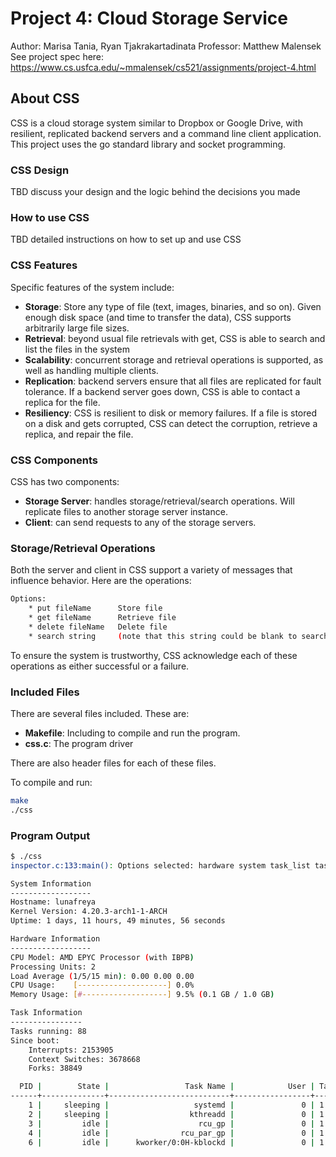 # Project 4: Cloud Storage Service
Author: Marisa Tania, Ryan Tjakrakartadinata
Professor: Matthew Malensek
See project spec here: https://www.cs.usfca.edu/~mmalensek/cs521/assignments/project-4.html

## About CSS
CSS is a cloud storage system similar to Dropbox or Google Drive, with resilient, replicated backend servers and a command line client application. This project uses the go standard library and socket programming.

### CSS Design
TBD discuss your design and the logic behind the decisions you made

### How to use CSS
TBD detailed instructions on how to set up and use CSS

### CSS Features
Specific features of the system include:
- <b>Storage</b>: Store any type of file (text, images, binaries, and so on). Given enough disk space (and time to transfer the data), CSS supports arbitrarily large file sizes.
- <b>Retrieval</b>: beyond usual file retrievals with get, CSS is able to search and list the files in the system
- <b>Scalability</b>: concurrent storage and retrieval operations is supported, as well as handling multiple clients.
- <b>Replication</b>: backend servers ensure that all files are replicated for fault tolerance. If a backend server goes down, CSS is able to contact a replica for the file.
- <b>Resiliency</b>: CSS is resilient to disk or memory failures. If a file is stored on a disk and gets corrupted, CSS can detect the corruption, retrieve a replica, and repair the file.

### CSS Components
CSS has two components:
- <b>Storage Server</b>: handles storage/retrieval/search operations. Will replicate files to another storage server instance.
- <b>Client</b>: can send requests to any of the storage servers.

### Storage/Retrieval Operations
Both the server and client in CSS support a variety of messages that influence behavior. Here are the operations:
```bash
Options:
    * put fileName      Store file
    * get fileName      Retrieve file
    * delete fileName   Delete file
    * search string     (note that this string could be blank to search for all files)
```
To ensure the system is trustworthy, CSS acknowledge each of these operations as either successful or a failure. 

### Included Files
There are several files included. These are:
   - <b>Makefile</b>: Including to compile and run the program.
   - <b>css.c</b>: The program driver

There are also header files for each of these files.


To compile and run:

```bash
make
./css
```


### Program Output
```bash
$ ./css
inspector.c:133:main(): Options selected: hardware system task_list task_summary

System Information
------------------
Hostname: lunafreya
Kernel Version: 4.20.3-arch1-1-ARCH
Uptime: 1 days, 11 hours, 49 minutes, 56 seconds

Hardware Information
------------------
CPU Model: AMD EPYC Processor (with IBPB)
Processing Units: 2
Load Average (1/5/15 min): 0.00 0.00 0.00
CPU Usage:    [--------------------] 0.0%
Memory Usage: [#-------------------] 9.5% (0.1 GB / 1.0 GB)

Task Information
----------------
Tasks running: 88
Since boot:
    Interrupts: 2153905
    Context Switches: 3678668
    Forks: 38849

  PID |        State |                 Task Name |            User | Tasks 
------+--------------+---------------------------+-----------------+-------
    1 |     sleeping |                   systemd |               0 | 1 
    2 |     sleeping |                  kthreadd |               0 | 1 
    3 |         idle |                    rcu_gp |               0 | 1 
    4 |         idle |                rcu_par_gp |               0 | 1 
    6 |         idle |      kworker/0:0H-kblockd |               0 | 1 

```
